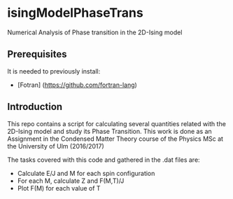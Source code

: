 # isingModelPhaseTrans

Numerical Analysis of Phase transition in the 2D-Ising model

## Prerequisites

It is needed to previously install:

* [Fotran] (https://github.com/fortran-lang)

## Introduction

This repo contains a script for calculating several quantities related with the 2D-Ising model and study its Phase Transition. This work is done as an Assignment in the Condensed Matter Theory course of the Physics MSc at the University of Ulm (2016/2017)

The tasks covered with this code and gathered in the .dat files are:

* Calculate E/J and M for each spin configuration
* For each M, calculate Z and F(M,T)/J 
* Plot F(M) for each value of T
